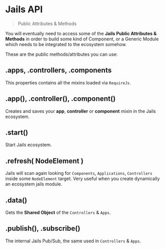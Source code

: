 # Jails API
<!--{h1:.massive-header.-with-tagline}-->

> Public Attributes & Methods

You will eventually need to access some of the **Jails Public Attributes & Methods** in order to build some kind of Component, or a Generic Module which needs to be integrated to the ecosystem somehow.

These are the public methods/attributes you can use:

## .apps, .controllers, .components

This properties contains all the mixins loaded via `RequireJs`.

## .app(), .controller(), .component()

Creates and saves your **app**, **controller** or **component** mixin in the Jails ecosystem.

## .start()

Start Jails ecosystem.

## .refresh( NodeElement )
Jails will scan again looking for `Components`, `Applications`, `Controllers` inside some `NodeElement` target.
Very useful when you create dynamically an ecosystem jails module.

## .data()
Gets the **Shared Object** of the `Controllers` & `Apps`.

## .publish(), .subscribe()
The internal Jails Pub/Sub, the same used in `Controllers` & `Apps`.
